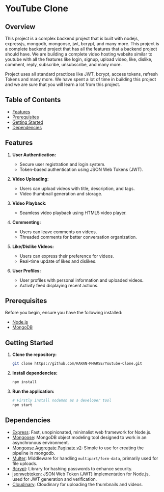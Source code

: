 # YouTube Clone

## Overview
This project is a complex backend project that is built with nodejs, expressjs, mongodb, mongoose, jwt, bcrypt, and many more. This project is a complete backend project that has all the features that a backend project should have. We are building a complete video hosting website similar to youtube with all the features like login, signup, upload video, like, dislike, comment, reply, subscribe, unsubscribe, and many more.

Project uses all standard practices like JWT, bcrypt, access tokens, refresh Tokens and many more. We have spent a lot of time in building this project and we are sure that you will learn a lot from this project.

## Table of Contents
- [Features](#features)
- [Prerequisites](#prerequisites)
- [Getting Started](#getting-started)
- [Dependencies](#Dependencies)

## Features
1. **User Authentication:**
   - Secure user registration and login system.
   - Token-based authentication using JSON Web Tokens (JWT).

2. **Video Uploading:**
   - Users can upload videos with title, description, and tags.
   - Video thumbnail generation and storage.

3. **Video Playback:**
   - Seamless video playback using HTML5 video player.

4. **Commenting:**
   - Users can leave comments on videos.
   - Threaded comments for better conversation organization.

5. **Like/Dislike Videos:**
   - Users can express their preference for videos.
   - Real-time update of likes and dislikes.

6. **User Profiles:**
   - User profiles with personal information and uploaded videos.
   - Activity feed displaying recent actions.

## Prerequisites
Before you begin, ensure you have the following installed:
- [Node.js](https://nodejs.org/)
- [MongoDB](https://www.mongodb.com/try/download/community)

## Getting Started
1. **Clone the repository:**
   ```bash
   git clone https://github.com/KARAN-MHARSE/Youtube-Clone.git

2. **Install dependencies:**
   ```bash
   npm install
   
3. **Run the application:**
   ```bash
   # Firstly install nodemon as a developer tool 
   npm start

## Dependencies
- [Express](https://expressjs.com/): Fast, unopinionated, minimalist web framework for Node.js.
- [Mongoose](https://mongoosejs.com/): MongoDB object modeling tool designed to work in an asynchronous environment.
- [Mongoose Aggregate Paginate v2](https://www.npmjs.com/): Simple to use for creating the pipeline in mongodb.
- [Multer](https://github.com/expressjs/multer): Middleware for handling `multipart/form-data`, primarily used for file uploads.
- [Bcrypt](https://www.npmjs.com/package/bcrypt): Library for hashing passwords to enhance security.
- [jsonwebtoken](https://www.npmjs.com/package/jsonwebtoken): JSON Web Token (JWT) implementation for Node.js, used for JWT generation and verification.
- [Cloudinary](https://cloudinary.com/): Cloudinary for uploading the thumbnails and videos.



